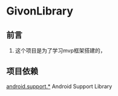 # GivonLibrary
##  前言
1. 这个项目是为了学习mvp框架搭建的，
##  项目依赖
[android.support.*](https://developer.android.com/tools/support-library/index.html)   Android Support Library
